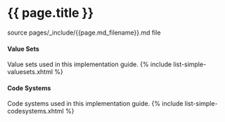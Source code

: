 # {{ page.title }}

source pages/_include/{{page.md_filename}}.md  file

#### Value Sets

Value sets used in this implementation guide.
{% include list-simple-valuesets.xhtml %}


#### Code Systems

Code systems used in this implementation guide.
{% include list-simple-codesystems.xhtml %}
